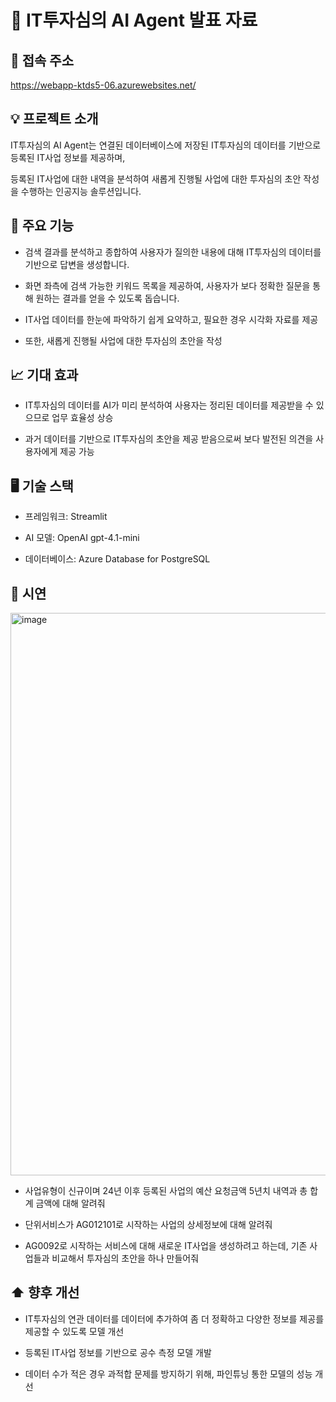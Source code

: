 # 🏢 IT투자심의 AI Agent 발표 자료

## 🔗 접속 주소

https://webapp-ktds5-06.azurewebsites.net/

## 💡 프로젝트 소개

IT투자심의 AI Agent는 연결된 데이터베이스에 저장된 IT투자심의 데이터를 기반으로 등록된 IT사업 정보를 제공하며,

등록된 IT사업에 대한 내역을 분석하여 새롭게 진행될 사업에 대한 투자심의 초안 작성을 수행하는 인공지능 솔루션입니다.

## 🚀 주요 기능

- 검색 결과를 분석하고 종합하여 사용자가 질의한 내용에 대해 IT투자심의 데이터를 기반으로 답변을 생성합니다.

- 화면 좌측에 검색 가능한 키워드 목록을 제공하여, 사용자가 보다 정확한 질문을 통해 원하는 결과를 얻을 수 있도록 돕습니다.

- IT사업 데이터를 한눈에 파악하기 쉽게 요약하고, 필요한 경우 시각화 자료를 제공

- 또한, 새롭게 진행될 사업에 대한 투자심의 초안을 작성

## 📈 기대 효과

- IT투자심의 데이터를 AI가 미리 분석하여 사용자는 정리된 데이터를 제공받을 수 있으므로 업무 효율성 상승
  
- 과거 데이터를 기반으로 IT투자심의 초안을 제공 받음으로써 보다 발전된 의견을 사용자에게 제공 가능

## 🖥️ 기술 스택

- 프레임워크: Streamlit

- AI 모델: OpenAI gpt-4.1-mini

- 데이터베이스: Azure Database for PostgreSQL

    
## 🎤 시연

<img width="1914" height="900" alt="image" src="https://github.com/user-attachments/assets/c9005873-053e-410d-9303-3bbaa2d185ee" />

- 사업유형이 신규이며 24년 이후 등록된 사업의 예산 요청금액 5년치 내역과 총 합계 금액에 대해 알려줘

- 단위서비스가 AG012101로 시작하는 사업의 상세정보에 대해 알려줘

- AG0092로 시작하는 서비스에 대해 새로운 IT사업을 생성하려고 하는데, 기존 사업들과 비교해서 투자심의 초안을 하나 만들어줘

## ⬆️ 향후 개선

- IT투자심의 연관 데이터를 데이터에 추가하여 좀 더 정확하고 다양한 정보를 제공를 제공할 수 있도록 모델 개선
  
- 등록된 IT사업 정보를 기반으로 공수 측정 모델 개발

- 데이터 수가 적은 경우 과적합 문제를 방지하기 위해, 파인튜닝 통한 모델의 성능 개선

